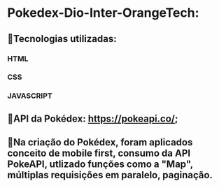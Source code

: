 # Pokedex-Dio-Inter-OrangeTech:

## 📌Tecnologias utilizadas:
### HTML
### CSS
### JAVASCRIPT

## 📌API da Pokédex: https://pokeapi.co/;

## 📌Na criação do Pokédex, foram aplicados conceito de mobile first, consumo da API PokeAPI, utlizado funções como a "Map", múltiplas requisições em paralelo, paginação.

